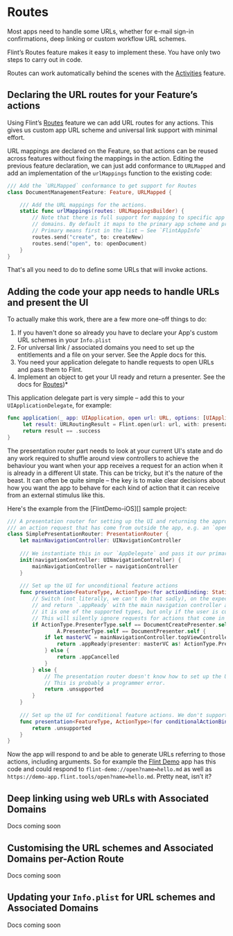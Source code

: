 # Routes

Most apps need to handle some URLs, whether for e-mail sign-in confirmations, deep linking or custom workflow URL schemes.

Flint’s Routes feature makes it easy to implement these. You have only two steps to carry out in code.

Routes can work automatically behind the scenes with the [Activities](activities.md) feature.

## Declaring the URL routes for your Feature’s actions

Using Flint’s [Routes](guides/routes.md) feature we can add URL routes for any actions. This gives us custom app URL scheme and universal link support with minimal effort. 

URL mappings are declared on the Feature, so that actions can be reused across features without fixing the mappings in the action. Editing the previous feature declaration, we can just add conformance to `URLMapped` and add an implementation of the `urlMappings` function to the existing code:

```swift
/// Add the `URLMapped` conformance to get support for Routes
class DocumentManagementFeature: Feature, URLMapped {

    /// Add the URL mappings for the actions.
    static func urlMappings(routes: URLMappingsBuilder) {
        // Note that there is full support for mapping to specific app URL schemes and specific universal link
        // domains. By default it maps to the primary app scheme and primary associated domain.
        // Primary means first in the list — See `FlintAppInfo`
        routes.send("create", to: createNew)
        routes.send("open", to: openDocument)
    }
}
```

That's all you need to do to define some URLs that will invoke actions.

## Adding the code your app needs to handle URLs and present the UI

To actually make this work, there are a few more one-off things to do:
1. If you haven't done so already you have to declare your App's custom URL schemes in your `Info.plist`
2. For universal link / associated domains you need to set up the entitlements and a file on your server. See the Apple docs for this.
3. You need your application delegate to handle requests to open URLs and pass them to Flint.
4. Implement an object to get your UI ready and return a presenter. See the docs for [Routes](guides/routes.md))*

This application delegate part is very simple – add this to your `UIApplicationDelegate`, for example:

```swift
func application(_ app: UIApplication, open url: URL, options: [UIApplicationOpenURLOptionsKey : Any] = [:]) -> Bool {
     let result: URLRoutingResult = Flint.open(url: url, with: presentationRouter)
     return result == .success
}
```

The presentation router part needs to look at your current UI's state and do any work required to shuffle around view controllers to achieve the behaviour you want when your app receives a request for an action when it is already in a different UI state. This can be tricky, but it's the nature of the beast. It can often be quite simple – the key is to make clear decisions about how you want the app to behave for each kind of action that it can receive from an external stimulus like this. 

Here's the example from the [FlintDemo-iOS][] sample project:

```swift
/// A presentation router for setting up the UI and returning the appropriate presenter instance for
/// an action request that has come from outside the app, e.g. an `openURL` request.
class SimplePresentationRouter: PresentationRouter {
    let mainNavigationController: UINavigationController
    
    /// We instantiate this in our `AppDelegate` and pass it our primary navigation controller
    init(navigationController: UINavigationController) {
        mainNavigationController = navigationController
    }
    
    /// Set up the UI for unconditional feature actions
    func presentation<FeatureType, ActionType>(for actionBinding: StaticActionBinding<FeatureType, ActionType>, with state: ActionType.InputType) -> PresentationResult<A.PresenterType> {
        // Switch (not literally, we can't do that sadly), on the expected presenter type
        // and return `.appReady` with the main navigation controller as presenter if
        // it is one of the supported types, but only if the user is currently on the master view
        // This will silently ignore requests for actions that come in if the user is on the detail view controller
        if ActionType.PresenterType.self == DocumentCreatePresenter.self ||
                A.PresenterType.self == DocumentPresenter.self {
            if let masterVC = mainNavigationController.topViewController as? MasterViewController {
                return .appReady(presenter: masterVC as! ActionType.PresenterType)
            } else {
                return .appCancelled
            }
        } else {
            // The presentation router doesn't know how to set up the UI for this action.
            // This is probably a programmer error.
            return .unsupported
        }
    }
 
    /// Set up the UI for conditional feature actions. We don't support any of these in the demo app.
    func presentation<FeatureType, ActionType>(for conditionalActionBinding: ConditionalActionBinding<FeatureType, ActionType>, with state: A.InputType) -> PresentationResult<A.PresenterType> {
        return .unsupported
    }
}
```

Now the app will respond to and be able to generate URLs referring to those actions, including arguments. So for example the [Flint Demo](https://github.com/MontanaFlossCo/FlintDemo-iOS) app has this code and could respond to `flint-demo://open?name=hello.md` as well as `https://demo-app.flint.tools/open?name=hello.md`. Pretty neat, isn’t it?

## Deep linking using web URLs with Associated Domains

Docs coming soon

## Customising the URL schemes and Associated Domains per-Action Route

Docs coming soon

## Updating your `Info.plist` for URL schemes and Associated Domains

Docs coming soon
